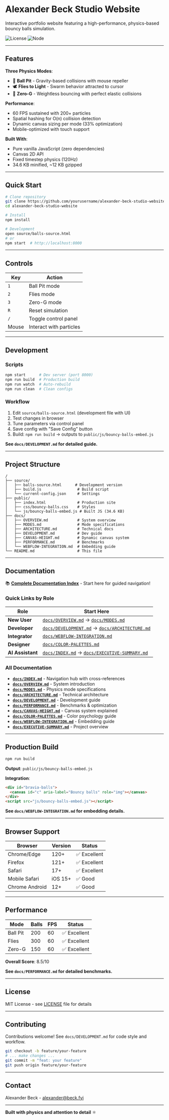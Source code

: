 # Alexander Beck Studio Website

Interactive portfolio website featuring a high-performance, physics-based bouncy balls simulation.

![License](https://img.shields.io/badge/license-MIT-blue.svg)
![Node](https://img.shields.io/badge/node-%3E%3D16.0.0-brightgreen.svg)

---

## Features

**Three Physics Modes**:
- 🎯 **Ball Pit** - Gravity-based collisions with mouse repeller
- 🕊️ **Flies to Light** - Swarm behavior attracted to cursor
- 🌌 **Zero-G** - Weightless bouncing with perfect elastic collisions

**Performance**:
- 60 FPS sustained with 200+ particles
- Spatial hashing for O(n) collision detection
- Dynamic canvas sizing per mode (33% optimization)
- Mobile-optimized with touch support

**Built With**:
- Pure vanilla JavaScript (zero dependencies)
- Canvas 2D API
- Fixed timestep physics (120Hz)
- 34.6 KB minified, ~12 KB gzipped

---

## Quick Start

```bash
# Clone repository
git clone https://github.com/yourusername/alexander-beck-studio-website
cd alexander-beck-studio-website

# Install
npm install

# Development
open source/balls-source.html
# or
npm start  # http://localhost:8000
```

---

## Controls

| Key | Action |
|-----|--------|
| `1` | Ball Pit mode |
| `2` | Flies mode |
| `3` | Zero-G mode |
| `R` | Reset simulation |
| `/` | Toggle control panel |
| Mouse | Interact with particles |

---

## Development

### Scripts
```bash
npm start      # Dev server (port 8000)
npm run build  # Production build
npm run watch  # Auto-rebuild
npm run clean  # Clean configs
```

### Workflow
1. Edit `source/balls-source.html` (development file with UI)
2. Test changes in browser
3. Tune parameters via control panel
4. Save config with "Save Config" button
5. Build: `npm run build` → outputs to `public/js/bouncy-balls-embed.js`

**See `docs/DEVELOPMENT.md` for detailed guide.**

---

## Project Structure

```
/
├── source/
│   ├── balls-source.html      # Development version
│   ├── build.js                # Build script
│   └── current-config.json     # Settings
├── public/
│   ├── index.html              # Production site
│   ├── css/bouncy-balls.css    # Styles
│   └── js/bouncy-balls-embed.js # Built JS (34.6 KB)
├── docs/
│   ├── OVERVIEW.md             # System overview
│   ├── MODES.md                # Mode specifications
│   ├── ARCHITECTURE.md         # Technical docs
│   ├── DEVELOPMENT.md          # Dev guide
│   ├── CANVAS-HEIGHT.md        # Dynamic canvas system
│   ├── PERFORMANCE.md          # Benchmarks
│   └── WEBFLOW-INTEGRATION.md  # Embedding guide
└── README.md                   # This file
```

---

## Documentation

📚 **[Complete Documentation Index](docs/INDEX.md)** - Start here for guided navigation!

### Quick Links by Role

| Role | Start Here |
|------|------------|
| **New User** | [`docs/OVERVIEW.md`](docs/OVERVIEW.md) → [`docs/MODES.md`](docs/MODES.md) |
| **Developer** | [`docs/DEVELOPMENT.md`](docs/DEVELOPMENT.md) → [`docs/ARCHITECTURE.md`](docs/ARCHITECTURE.md) |
| **Integrator** | [`docs/WEBFLOW-INTEGRATION.md`](docs/WEBFLOW-INTEGRATION.md) |
| **Designer** | [`docs/COLOR-PALETTES.md`](docs/COLOR-PALETTES.md) |
| **AI Assistant** | [`docs/INDEX.md`](docs/INDEX.md) → [`docs/EXECUTIVE-SUMMARY.md`](docs/EXECUTIVE-SUMMARY.md) |

### All Documentation

- **[`docs/INDEX.md`](docs/INDEX.md)** - Navigation hub with cross-references
- **[`docs/OVERVIEW.md`](docs/OVERVIEW.md)** - System introduction
- **[`docs/MODES.md`](docs/MODES.md)** - Physics mode specifications
- **[`docs/ARCHITECTURE.md`](docs/ARCHITECTURE.md)** - Technical architecture
- **[`docs/DEVELOPMENT.md`](docs/DEVELOPMENT.md)** - Development guide
- **[`docs/PERFORMANCE.md`](docs/PERFORMANCE.md)** - Benchmarks & optimization
- **[`docs/CANVAS-HEIGHT.md`](docs/CANVAS-HEIGHT.md)** - Canvas system explained
- **[`docs/COLOR-PALETTES.md`](docs/COLOR-PALETTES.md)** - Color psychology guide
- **[`docs/WEBFLOW-INTEGRATION.md`](docs/WEBFLOW-INTEGRATION.md)** - Embedding guide
- **[`docs/EXECUTIVE-SUMMARY.md`](docs/EXECUTIVE-SUMMARY.md)** - Project overview

---

## Production Build

```bash
npm run build
```

**Output**: `public/js/bouncy-balls-embed.js`

**Integration**:
```html
<div id="bravia-balls">
  <canvas id="c" aria-label="Bouncy balls" role="img"></canvas>
</div>
<script src="js/bouncy-balls-embed.js"></script>
```

**See `docs/WEBFLOW-INTEGRATION.md` for embedding details.**

---

## Browser Support

| Browser | Version | Status |
|---------|---------|--------|
| Chrome/Edge | 120+ | ✅ Excellent |
| Firefox | 121+ | ✅ Excellent |
| Safari | 17+ | ✅ Excellent |
| Mobile Safari | iOS 15+ | ✅ Good |
| Chrome Android | 12+ | ✅ Good |

---

## Performance

| Mode | Balls | FPS | Status |
|------|-------|-----|--------|
| Ball Pit | 200 | 60 | ✅ Excellent |
| Flies | 300 | 60 | ✅ Excellent |
| Zero-G | 150 | 60 | ✅ Excellent |

**Overall Score**: 8.5/10

**See `docs/PERFORMANCE.md` for detailed benchmarks.**

---

## License

MIT License - see [LICENSE](LICENSE) file for details

---

## Contributing

Contributions welcome! See `docs/DEVELOPMENT.md` for code style and workflow.

```bash
git checkout -b feature/your-feature
# ... make changes ...
git commit -m "feat: your feature"
git push origin feature/your-feature
```

---

## Contact

Alexander Beck - [alexander@beck.fyi](mailto:alexander@beck.fyi)

---

**Built with physics and attention to detail** ⚛️
